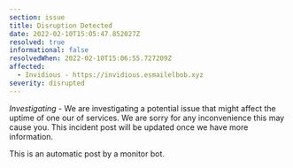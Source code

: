 ```yaml
---
section: issue
title: Disruption Detected
date: 2022-02-10T15:05:47.852027Z
resolved: true
informational: false
resolvedWhen: 2022-02-10T15:06:55.727209Z
affected:
  - Invidious - https://invidious.esmailelbob.xyz
severity: disrupted
---
```

*Investigating* - We are investigating a potential issue that might affect the uptime of one our of services. We are sorry for any inconvenience this may cause you. This incident post will be updated once we have more information.

This is an automatic post by a monitor bot.
        